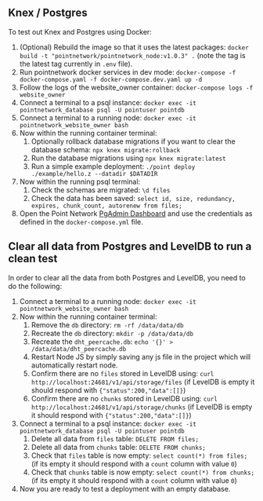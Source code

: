 ## Knex / Postgres

To test out Knex and Postgres using Docker:

1. (Optional) Rebuild the image so that it uses the latest packages: `docker build -t "pointnetwork/pointnetwork_node:v1.0.3" .` (note the tag is the latest tag currently in `.env` file).
1. Run pointnetwork docker services in dev mode: `docker-compose -f docker-compose.yaml -f docker-compose.dev.yaml up -d`
1. Follow the logs of the website_owner container: `docker-compose logs -f website_owner`
1. Connect a terminal to a psql instance: `docker exec -it pointnetwork_database psql -U pointuser pointdb`
1. Connect a terminal to a running node: `docker exec -it pointnetwork_website_owner bash`
1. Now within the running container terminal:
    1. Optionally rollback database migrations if you want to clear the database schema: `npx knex migrate:rollback`
    1. Run the database migrations using `npx knex migrate:latest`
    1. Run a simple example deployment: `./point deploy ./example/hello.z --datadir $DATADIR`
1. Now within the running psql terminal:
    1. Check the schemas are migrated: `\d files`
    1. Check the data has been saved: `select id, size, redundancy, expires, chunk_count, autorenew from files;`
1. Open the Point Network [PgAdmin Dashboard](http://localhost:5050) and use the credentials as defined in the `docker-compose.yml` file.

## Clear all data from Postgres and LevelDB to run a clean test

In order to clear all the data from both Postgres and LevelDB, you need to do the following:

1. Connect a terminal to a running node: `docker exec -it pointnetwork_website_owner bash`
1. Now within the running container terminal:
    1. Remove the `db` directory: `rm -rf /data/data/db`
    1. Recreate the `db` directory: `mkdir -p /data/data/db`
    1. Recreate the `dht_peercache.db`: `echo '{}' > /data/data/dht_peercache.db`
    1. Restart Node JS by simply saving any js file in the project which will automatically restart node.
    1. Confirm there are no `files` stored in LevelDB using: `curl http://localhost:24681/v1/api/storage/files` (if LevelDB is empty it should respond with `{"status":200,"data":[]}`)
    1. Confirm there are no `chunks` stored in LevelDB using: `curl http://localhost:24681/v1/api/storage/chunks` (if LevelDB is empty it should respond with `{"status":200,"data":[]}`)
1. Connect a terminal to a psql instance: `docker exec -it pointnetwork_database psql -U pointuser pointdb`
    1. Delete all data from `files` table: `DELETE FROM files;`
    1. Delete all data from `chunks` table: `DELETE FROM chunks;`
    1. Check that `files` table is now empty: `select count(*) from files;` (if its empty it should respond with a `count` column with value `0`)
    1. Check that `chunks` table is now empty: `select count(*) from chunks;` (if its empty it should respond with a `count` column with value `0`)
1. Now you are ready to test a deployment with an empty database.